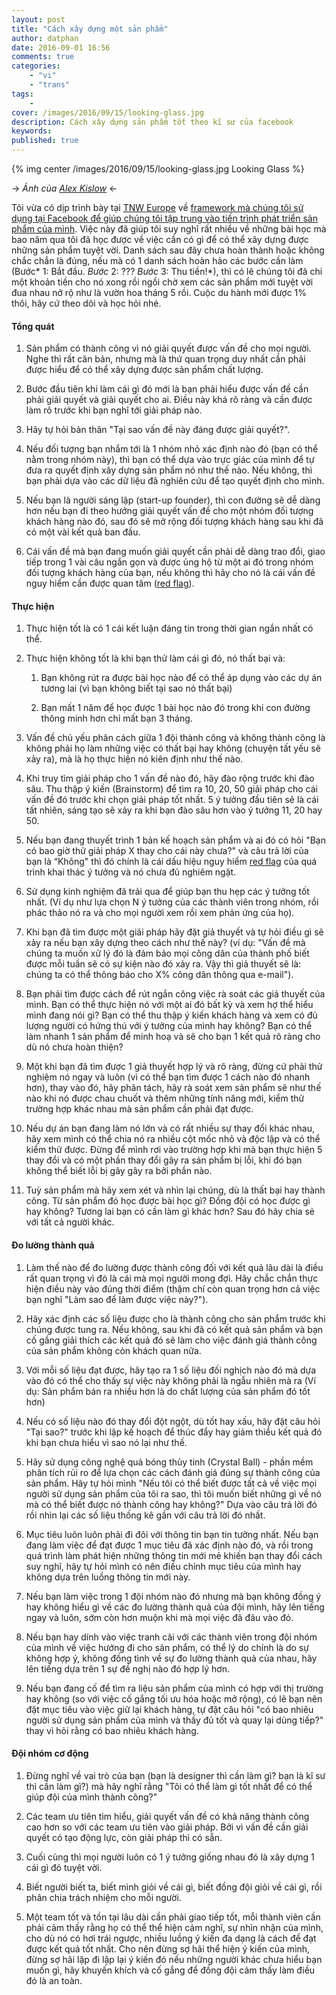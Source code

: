 ```yaml
---
layout: post
title: "Cách xây dựng một sản phẩm"
author: datphan
date: 2016-09-01 16:56
comments: true
categories:
    - "vi"
    - "trans"
tags:
    - 
cover: /images/2016/09/15/looking-glass.jpg
description: Cách xây dựng sản phẩm tốt theo kĩ sư của facebook
keywords: 
published: true
---
```


{% img center /images/2016/09/15/looking-glass.jpg Looking Glass %}

-> *Ảnh của [Alex Kislow](https://www.flickr.com/photos/corpz/5634268846/)* <-

Tôi vừa có dịp trình bày tại [TNW Europe](http://thenextweb.com/conference/europe/#gref) về [framework mà chúng tôi sử dụng tại Facebook để giúp chúng tôi tập trung vào tiến trình phát triển sản phẩm của mình](https://www.youtube.com/watch?v=IIm289_YMIE&index=9&list=PL3_sP0zWUT12Wi7nYBoejXjOA8srrTJgi). Việc này đã giúp tôi suy nghĩ rất nhiều về những bài học mà bao năm qua tôi đã học được về việc cần có gì để có thể xây dựng được những sản phẩm tuyệt vời.
Danh sách sau đây chưa hoàn thành hoặc không chắc chắn là đúng, nếu mà có 1 danh sách hoàn hảo các bước cần làm (Bước* 1: Bắt đầu. *Bước* 2: ??? *Bước* 3: Thu tiền!*), thì có lẽ chúng tôi đã chi một khoản tiền cho nó xong rồi ngồi chờ xem các sản phẩm mới tuyệt vời đua nhau nở rộ như là vườn hoa tháng 5 rồi.
Cuộc du hành mới được 1% thôi, hãy cứ theo dõi và học hỏi nhé.

<!-- more -->

#### **Tổng quát**

1. Sản phẩm có thành công vì nó giải quyết được vấn đề cho mọi người. Nghe thì rất căn bản, nhưng mà là thứ quan trọng duy nhất cần phải được hiểu để có thể xây dựng được sản phẩm chất lượng.

2. Bước đầu tiên khi làm cái gì đó mới là bạn phải hiểu được vấn đề cần phải giải quyết và giải quyết cho ai. Điều này khá rõ ràng và cần được làm rõ trước khi bạn nghĩ tới giải pháp nào.

3. Hãy tự hỏi bản thân "Tại sao vấn đề này đáng được giải quyết?".

4. Nếu đối tượng bạn nhắm tới là 1 nhóm nhỏ xác định nào đó (bạn có thể nằm trong nhóm này), thì bạn có thể dựa vào trực giác của mình để tự đưa ra quyết định xây dựng sản phẩm nó như thế nào. Nếu không, thì bạn phải dựa vào các dữ liệu đã nghiên cứu để tạo quyết định cho mình.

5. Nếu bạn là người sáng lập (start-up founder), thì con đường sẽ dễ dàng hơn nếu bạn đi theo hướng giải quyết vấn đề cho một nhóm đối tượng khách hàng nào đó, sau đó sẽ mở rộng đối tượng khách hàng sau khi đã có một vài kết quả ban đầu.

6. Cái vấn đề mà bạn đang muốn giải quyết cần phải dễ dàng trao đổi, giao tiếp trong 1 vài câu ngắn gọn và được ủng hộ từ một ai đó trong nhóm đối tượng khách hàng của bạn, nếu không thì hãy cho nó là cái vấn đề nguy hiểm cần được quan tâm ([red flag](http://www.urbandictionary.com/define.php?term=red%20flag)).

#### **Thực hiện**

1. Thực hiện tốt là có 1 cái kết luận đáng tin trong thời gian ngắn nhất có thể.

2. Thực hiện không tốt là khi bạn thử làm cái gì đó, nó thất bại và:

    1. Bạn không rút ra được bài học nào để có thể áp dụng vào các dự án tương lai (vì bạn không biết tại sao nó thất bại)

    2. Bạn mất 1 năm để học được 1 bài học nào đó trong khi con đường thông minh hơn chỉ mất bạn 3 tháng.

3. Vấn đề chủ yếu phân cách giữa 1 đội thành công và không thành công là không phải họ làm những việc có thất bại hay không (chuyện tất yếu sẽ xảy ra), mà là họ thực hiện nó kiên định như thế nào.

4. Khi truy tìm giải pháp cho 1 vấn đề nào đó, hãy đào rộng trước khi đào sâu. Thu thập ý kiến (Brainstorm) để tìm ra 10, 20, 50 giải pháp cho cái vấn đề đó trước khi chọn giải pháp tốt nhất. 5 ý tưởng đầu tiên sẽ là cái tất nhiên, sáng tạo sẽ xảy ra khi bạn đào sâu hơn vào ý tưởng 11, 20 hay 50.

5. Nếu bạn đang thuyết trình 1 bản kế hoạch sản phẩm và ai đó có hỏi "Bạn có bao giờ thử giải pháp X thay cho cái này chưa?" và câu trả lời của bạn là “Không" thì đó chính là cái dấu hiệu nguy hiểm [red flag](http://www.urbandictionary.com/define.php?term=red%20flag) của quá trình khai thác ý tưởng và nó chưa đủ nghiêm ngặt.

6. Sử dụng kinh nghiệm đã trải qua để giúp bạn thu hẹp các ý tưởng tốt nhất. (Ví dụ như lựa chọn N ý tưởng của các thành viên trong nhóm, rồi phác thảo nó ra và cho mọi người xem rồi xem phản ứng của họ).

7. Khi bạn đã tìm được một giải pháp hãy đặt giả thuyết và tự hỏi điều gì sẽ xảy ra nếu bạn xây dựng theo cách như thế này? (ví dụ: "Vấn đề mà chúng ta muốn xử lý đó là đảm bảo mọi công dân của thành phố biết được mỗi tuần sẽ có sự kiện nào đó xảy ra. Vậy thì giả thuyết sẽ là: chúng ta có thể thông báo cho X% công dân thông qua e-mail").

8. Bạn phải tìm được cách để rút ngắn công việc rà soát các giả thuyết của mình. Bạn có thể thực hiện nó với một ai đó bất kỳ và xem hợ thể hiểu mình đang nói gì? Bạn có thể thu thập ý kiến khách hàng và xem có đủ lượng người có hứng thú với ý tưởng của mình hay không? Bạn có thể làm nhanh 1 sản phẩm để minh hoạ và sẽ cho bạn 1 kết quả rõ ràng cho dù nó chưa hoàn thiện?

9. Một khi bạn đã tìm được 1 giả thuyết hợp lý và rõ ràng, đừng cứ phải thử nghiệm nó ngay và luôn (vì có thể bạn tìm được 1 cách nào đó nhanh hơn), thay vào đó, hãy phân tách, hãy rà soát xem sản phẩm sẽ như thế nào khi nó được chau chuốt và thêm những tính năng mới, kiểm thử trường hợp khác nhau mà sản phẩm cần phải đạt được.

10. Nếu dự án bạn đang làm nó lớn và có rất nhiều sự thay đổi khác nhau, hãy xem mình có thể chia nó ra nhiều cột mốc nhỏ và độc lập và có thể kiểm thử được. Đừng để mình rơi vào trường hợp khi mà bạn thực hiện 5 thay đổi và có một phần thay đổi gây ra sản phẩm bị lỗi, khi đó bạn không thể biết lỗi bị gây gây ra bởi phần nào.

11. Tuỳ sản phẩm mà hãy xem xét và nhìn lại chúng, dù là thất bại hay thành công. Từ sản phẩm đó học được bài học gì? Đồng đội có học được gì hay không? Tương lai bạn có cần làm gì khác hơn? Sau đó hãy chia sẻ với tất cả người khác.

#### **Đo lường thành quả**

1. Làm thế nào để đo lường được thành công đối với kết quả lâu dài là điều rất quan trọng vì đó là cái mà mọi người mong đợi. Hãy chắc chắn thực hiện điều này vào đúng thời điểm (thậm chí còn quan trọng hơn cả việc bạn nghĩ "Làm sao để làm được việc này?").

2. Hãy xác định các số liệu được cho là thành công cho sản phẩm trước khi chúng được tung ra. Nếu không, sau khi đã có kết quả sản phẩm và bạn cố gắng giải thích các kết quả đó sẽ làm cho việc đánh giá thành công của sản phẩm không còn khách quan nữa.

3. Với mỗi số liệu đạt được, hãy tạo ra 1 số liệu đối nghịch nào đó mà dựa vào đó có thể cho thấy sự việc này không phải là ngẫu nhiên mà ra (Ví dụ: Sản phẩm bán ra nhiều hơn là do chất lượng của sản phẩm đó tốt hơn)

4. Nếu có số liệu nào đó thay đổi đột ngột, dù tốt hay xấu, hãy đặt câu hỏi "Tại sao?" trước khi lập kế hoạch để thúc đẩy hay giảm thiểu kết quả đó khi bạn chưa hiểu vì sao nó lại như thế.

5. Hãy sử dụng công nghệ quả bóng thủy tinh (Crystal Ball) - phần mềm phân tích rủi ro để lựa chọn các cách đánh giá đúng sự thành công của sản phẩm. Hãy tự hỏi mình "Nếu tôi có thể biết được tất cả về việc mọi người sử dụng sản phẩm của tôi ra sao, thì tôi muốn biết những gì về nó mà có thể biết được nó thành công hay không?" Dựa vào câu trả lời đó rồi nhìn lại các số liệu thống kê gần với câu trả lời đó nhất.

6. Mục tiêu luôn luôn phải đi đôi với thông tin bạn tin tưởng nhất. Nếu bạn đang làm việc để đạt được 1 mục tiêu đã xác định nào đó, và rồi trong quá trình làm phát hiện những thông tin mới mẻ khiến bạn thay đổi cách suy nghĩ, hãy tự hỏi mình có nên điều chỉnh mục tiêu của mình hay không dựa trên luồng thông tin mới này.

7. Nếu bạn làm việc trong 1 đội nhóm nào đó nhưng mà bạn không đồng ý hay không hiểu gì về các đo lường thành quả của đội mình, hãy lên tiếng ngay và luôn, sớm còn hơn muộn khi mà mọi việc đã đâu vào đó.

8. Nếu bạn hay dính vào việc tranh cãi với các thành viên trong đội nhóm của mình về việc hướng đi cho sản phẩm, có thể lý do chính là do sự không hợp ý, không đồng tình về sự đo lường thành quả của nhau, hãy lên tiếng dựa trên 1 sự đề nghị nào đó hợp lý hơn.

9. Nếu bạn đang cố để tìm ra liệu sản phẩm của mình có hợp với thị trường hay không (so với việc cố gắng tối ưu hóa hoặc mở rộng), có lẽ bạn nên đặt mục tiêu vào việc giữ lại khách hàng, tự đặt câu hỏi "có bao nhiêu người sử dụng sản phẩm của mình và thấy đủ tốt và quay lại dùng tiếp?" thay vì hỏi rằng có bao nhiêu khách hàng.

#### **Đội nhóm cơ động**

1. Đừng nghĩ về vai trò của bạn (bạn là designer thì cần làm gì? bạn là kĩ sư thì cần làm gì?) mà hãy nghĩ rằng "Tôi có thể làm gì tốt nhất để có thể giúp đội của mình thành công?"

2. Các team ưu tiên tìm hiểu, giải quyết vấn đề có khả năng thành công cao hơn so với các team ưu tiên vào giải pháp. Bởi vì vấn đề cần giải quyết có tạo động lực, còn giải pháp thì có sẵn.

3. Cuối cùng thì mọi người luôn có 1 ý tưởng giống nhau đó là xây dựng 1 cái gì đó tuyệt vời.

4. Biết người biết ta, biết mình giỏi về cái gì, biết đồng đội giỏi về cái gì, rồi phân chia trách nhiệm cho mỗi người.

5. Một team tốt và tồn tại lâu dài cần phải giao tiếp tốt, mỗi thành viên cần phải cảm thấy rằng họ có thể thể hiện cảm nghĩ, sự nhìn nhận của mình, cho dù nó có hơi trái ngược, nhiều luồng ý kiến đa dạng là cách để đạt được kết quả tốt nhất. Cho nên đừng sợ hãi thể hiện ý kiến của mình, đừng sợ hãi lặp đi lặp lại ý kiến đó nếu những người khác chưa hiểu bạn muốn gì, hãy khuyến khích và cố gắng để đồng đội cảm thấy làm điều đó là an toàn.



